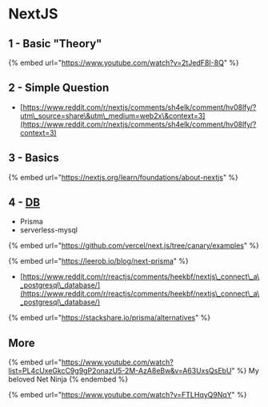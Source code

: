# NextJS

## 1 - Basic "Theory"

{% embed url="https://www.youtube.com/watch?v=2tJedF8I-8Q" %}

## 2 - Simple Question

* [https://www.reddit.com/r/nextjs/comments/sh4elk/comment/hv08lfy/?utm\_source=share\&utm\_medium=web2x\&context=3](https://www.reddit.com/r/nextjs/comments/sh4elk/comment/hv08lfy/?context=3)

## 3 - Basics

{% embed url="https://nextjs.org/learn/foundations/about-nextjs" %}

## 4 - [DB](../../../databases/choose-a-db.md)

* Prisma
* serverless-mysql

{% embed url="https://github.com/vercel/next.js/tree/canary/examples" %}

{% embed url="https://leerob.io/blog/next-prisma" %}

* [https://www.reddit.com/r/reactjs/comments/heekbf/nextjs\_connect\_a\_postgresql\_database/](https://www.reddit.com/r/reactjs/comments/heekbf/nextjs\_connect\_a\_postgresql\_database/)

{% embed url="https://stackshare.io/prisma/alternatives" %}

## More

{% embed url="https://www.youtube.com/watch?list=PL4cUxeGkcC9g9gP2onazU5-2M-AzA8eBw&v=A63UxsQsEbU" %}
My beloved Net Ninja
{% endembed %}

{% embed url="https://www.youtube.com/watch?v=FTLHqyQ9NqY" %}

